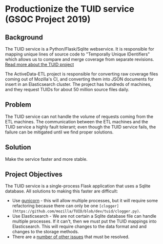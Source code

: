 # Productionize the TUID service (GSOC Project 2019)

## Background

The TUID service is a Python/Flask/Sqlite webservice. It is responsible for mapping unique lines of source code to "Temporally Unique IDentifiers" which allows us to compare and merge coverage from separate revisions.  [Read more about the TUID project](CodeCoverage%20TUID.md)

The ActiveData-ETL project is responsible for converting raw coverage files coming out of Mozilla's CI, and converting them into JSON documents for insert in an Elasticsearch cluster. The project has hundreds of machines, and they request TUIDs for about 50 million source files daily.

## Problem

The TUID service can not handle the volume of requests coming from the ETL machines. The communication between the ETL machines and the TUID service a highly fault tolerant; even though the TUID service fails, the failure can be mitigated until we find proper solutions. 

## Solution

Make the service faster and more stable.

## Project Objectives 

The TUID service is a single-process Flask application that uses a Sqlite database. All solutions to making this faster are difficult:

* Use [gunicorn](https://gunicorn.org/) - this will allow multiple processes, but it will require some refactoring because there can only be one `[clogger](https://github.com/mozilla/TUID/blob/dev/tuid/clogger.py)`.
* Use Elasticsearch - We are not certain a Sqlite database file can handle multiple processes. If it can't, then we must put the TUID mappings into Elasticsearch. This will require changes to the data format and and changes to the storage methods.
* There are a [number of other issues](https://github.com/mozilla/TUID/issues) that must be resolved. 